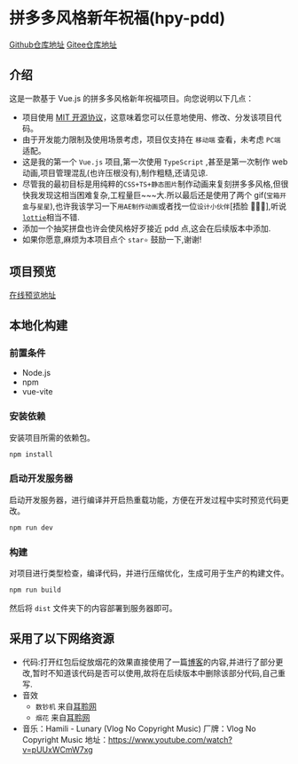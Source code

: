 # 拼多多风格新年祝福(hpy-pdd)

[Github仓库地址](https://github.com/beijiushare/hpy-pdd)
[Gitee仓库地址](https://gitee.com/beijiushare/hpy-pdd)

## 介绍

这是一款基于 Vue.js 的拼多多风格新年祝福项目。向您说明以下几点：

- 项目使用 [MIT 开源协议](LICENSE)，这意味着您可以任意地使用、修改、分发该项目代码。
- 由于开发能力限制及使用场景考虑，项目仅支持在 `移动端` 查看，未考虑 `PC端` 适配。
- 这是我的第一个 `Vue.js` 项目,第一次使用 `TypeScript` ,甚至是第一次制作 web 动画,项目管理混乱(也许压根没有),制作粗糙,还请见谅.
- 尽管我的最初目标是用纯粹的`CSS+TS+静态图片`制作动画来复刻拼多多风格,但很快我发现这相当困难复杂,工程量巨~~~大.所以最后还是使用了两个 gif(`宝箱开盒`与`星星`),也许我该学习一下`用AE制作动画`或者找一位`设计小伙伴`[捂脸 🤦😵‍💫],听说[`lottie`](https://gw.alipayobjects.com/mdn/rms_04f0aa/afts/img/A*ZPyTSLUvGEsAAAAAAAAAAABjARQnAQ)相当不错.
- 添加一个抽奖拼盘也许会使风格好歹接近 pdd 点,这会在后续版本中添加.
- 如果你愿意,麻烦为本项目点个 `star⭐` 鼓励一下,谢谢!

## 项目预览

[在线预览地址](https://pdd-zhufu.netlify.app/)

## 本地化构建

### 前置条件

- Node.js
- npm
- vue-vite

### 安装依赖

安装项目所需的依赖包。

```sh
npm install
```

### 启动开发服务器

启动开发服务器，进行编译并开启热重载功能，方便在开发过程中实时预览代码更改。

```sh
npm run dev
```

### 构建

对项目进行类型检查，编译代码，并进行压缩优化，生成可用于生产的构建文件。

```sh
npm run build
```

然后将 `dist` 文件夹下的内容部署到服务器即可。

## 采用了以下网络资源

- 代码:打开红包后绽放烟花的效果直接使用了一篇[博客](https://blog.csdn.net/wrz2018/article/details/135275742)的内容,并进行了部分更改,暂时不知道该代码是否可以使用,故将在后续版本中删除该部分代码,自己重写.
- 音效
  - `数钞机` 来自[耳聆网](https://www.ear0.com/)
  - `烟花` 来自[耳聆网](https://www.ear0.com/)
- 音乐：Hamili - Lunary (Vlog No Copyright Music) 厂牌：Vlog No Copyright Music
  地址：https://www.youtube.com/watch?v=pUUxWCmW7xg
